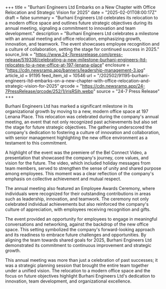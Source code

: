 +++
title = "Burhani Engineers Ltd Embarks on a New Chapter with Office Relocation and Strategic Vision for 2025"
date = "2025-02-01T08:00:17Z"
draft = false
summary = "Burhani Engineers Ltd celebrates its relocation to a modern office space and outlines future strategic objectives during its annual meeting, signaling a commitment to innovation and team development."
description = "Burhani Engineers Ltd celebrates a milestone with an annual meeting and office relocation, emphasizing growth, innovation, and teamwork. The event showcases employee recognition and a culture of collaboration, setting the stage for continued success in 2025."
source_link = "https://www.24-7pressrelease.com/press-release/519338/celebrating-a-new-milestone-burhani-engineers-ltd-relocates-to-a-new-office-at-197-lenana-place"
enclosure = "https://cdn.newsramp.app/banners/leadership-management-3.jpg"
article_id = 91195
feed_item_id = 10546
url = "/202502/91195-burhani-engineers-ltd-embarks-on-a-new-chapter-with-office-relocation-and-strategic-vision-for-2025"
qrcode = "https://cdn.newsramp.app/24-7PressRelease/qrcode/252/1/irisRSih.webp"
source = "24-7 Press Release"
+++

<p>Burhani Engineers Ltd has marked a significant milestone in its organizational growth by moving to a new, modern office space at 197 Lenana Place. This relocation was celebrated during the company's annual meeting, an event that not only recognized past achievements but also set the stage for future strategic objectives. The gathering underscored the company's dedication to fostering a culture of innovation and collaboration, with senior management highlighting the new office environment as a testament to this commitment.</p><p>A highlight of the event was the premiere of the Bel Connect Video, a presentation that showcased the company's journey, core values, and vision for the future. The video, which included holiday messages from team members, served to strengthen the sense of unity and shared purpose among employees. This moment was a clear reflection of the company's emphasis on collective achievement and mutual respect.</p><p>The annual meeting also featured an Employee Awards Ceremony, where individuals were recognized for their outstanding contributions in areas such as leadership, innovation, and teamwork. The ceremony not only celebrated individual achievements but also reinforced the company's culture of appreciation, with employees receiving recognition and gifts.</p><p>The event provided an opportunity for employees to engage in meaningful conversations and networking, against the backdrop of the new office space. This setting symbolized the company's forward-looking approach and its readiness to embrace future challenges and opportunities. By aligning the team towards shared goals for 2025, Burhani Engineers Ltd demonstrated its commitment to continuous improvement and strategic growth.</p><p>This annual meeting was more than just a celebration of past successes; it was a strategic planning session that brought the entire team together under a unified vision. The relocation to a modern office space and the focus on future objectives highlight Burhani Engineers Ltd's dedication to innovation, team development, and organizational excellence.</p>